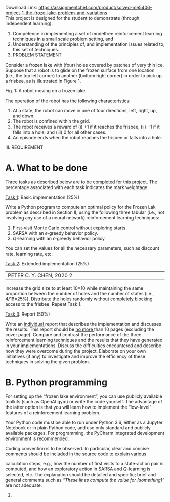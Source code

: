 Download Link: https://assignmentchef.com/product/solved-me5406-project-1-the-froze-lake-problem-and-variations
<br>
This project is designed for the student to demonstrate (through independent learning):

<ol>

 <li>Competence in implementing a set of modelfree reinforcement learning techniques in a small scale problem setting, and</li>

 <li>Understanding of the principles of, and implementation issues related to, this set of techniques.</li>

 <li>PROBLEM STATEMENT</li>

</ol>

Consider a frozen lake with (four) holes covered by patches of very thin ice. Suppose that a robot is to glide on the frozen surface from one location (i.e., the top left corner) to another (bottom right corner) in order to pick up a frisbee, as is illustrated in Figure 1.

Fig. 1: A robot moving on a frozen lake.

The operation of the robot has the following characteristics:

<ol>

 <li>At a state, the robot can move in one of four directions, left, right, up, and down.</li>

 <li>The robot is confined within the grid.</li>

 <li>The robot receives a reward of (i) +1 if it reaches the frisbee, (ii) −1 if it falls into a hole, and (iii) 0 for all other cases.</li>

 <li>An episode ends when the robot reaches the frisbee or falls into a hole.</li>

</ol>

III. REQUIREMENT

<h1>A. What to be done</h1>

Three tasks as described below are to be completed for this project. The percentage associated with each task indicates the mark weightage.

<u>Task 1</u>: Basic implementation (25%)

Write a Python program to compute an optimal policy for the Frozen Lak problem as described in Section II, using the following three tabular (i.e., not involving any use of a neural network) reinforcement learning techniques:

<ol>

 <li>First-visit Monte Carlo control without exploring starts.</li>

 <li>SARSA with an <em>ϵ</em>-greedy behavior policy.</li>

 <li><em>Q</em>-learning with an <em>ϵ</em>-greedy behavior policy.</li>

</ol>

You can set the values for all the necessary parameters, such as discount rate, learning rate, etc.

<u>Task 2</u>: Extended implementation (25%)

<table width="672">

 <tbody>

  <tr>

   <td width="672">PETER C. Y. CHEN, 2020                                                                                                                                                                                                                                                                                                  2</td>

  </tr>

 </tbody>

</table>

Increase the grid size to at least 10×10 while maintaining the same proportion between the number of holes and the number of states (i.e., 4<em>/</em>16=25%). Distribute the holes randomly without completely blocking access to the frisbee. Repeat Task 1.

<u>Task 3</u>: Report (50%)

Write an <u>individual </u>report that describes the implementation and discusses the results. This report should be <u>no more </u>than 10 pages (excluding the cover page). Compare and contrast the performance of the three reinforcement learning techniques and the results that they have generated in your implementations. Discuss the difficulties encountered and describe how they were overcome during the project. Elaborate on your own initiatives (if any) to investigate and improve the efficiency of these techniques in solving the given problem.

<h1>B. Python programming</h1>

For setting up the “frozen lake environment”, you can use publicly available toolkits (such as OpenAI gym) or write the code yourself. The advantage of the latter option is that you will learn how to implement the “low-level” features of a reinforcement learning problem.

Your Python code must be able to run under Python 3.6, either as a Jupyter Notebook or in plain Python code, and use only standard and publicly available packages. For programming, the PyCharm integrated development environment is recommended.

Coding convention is to be observed. In particular, clear and concise comments should be included in the source code to explain various

calculation steps, e.g., how the number of first visits to a state-action pair is computed, and how an exploratory action in SARSA and <em>Q</em>-learning is selected, etc. The explanation should be detailed and specific; brief and general comments such as <em>“These lines compute the value for [something]” </em>are not adequate.

<ol>

 <li></li>

</ol>